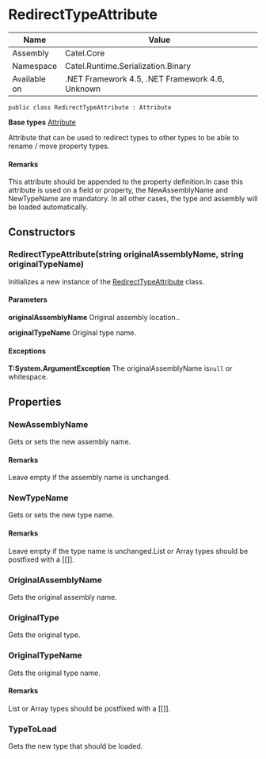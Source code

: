 

# RedirectTypeAttribute

Name|Value
---|---
Assembly|Catel.Core
Namespace|Catel.Runtime.Serialization.Binary
Available on|.NET Framework 4.5, .NET Framework 4.6, Unknown

```
public class RedirectTypeAttribute : Attribute
```

**Base types**
[Attribute]()


Attribute that can be used to redirect types to other types to be able to rename / move property types.

#### Remarks

This attribute should be appended to the property definition.In case this attribute is used on a field or property, the NewAssemblyName and NewTypeName are mandatory. In all other cases, the type and assembly will be loaded automatically.



## Constructors

### RedirectTypeAttribute(string originalAssemblyName, string originalTypeName)

Initializes a new instance of the [RedirectTypeAttribute](#) class.

#### Parameters

**originalAssemblyName**
Original assembly location..

**originalTypeName**
Original type name.

#### Exceptions

**T:System.ArgumentException**
The originalAssemblyName is`null` or whitespace.



## Properties

### NewAssemblyName

Gets or sets the new assembly name.

#### Remarks

Leave empty if the assembly name is unchanged.



### NewTypeName

Gets or sets the new type name.

#### Remarks

Leave empty if the type name is unchanged.List or Array types should be postfixed with a [[]].



### OriginalAssemblyName

Gets the original assembly name.



### OriginalType

Gets the original type.



### OriginalTypeName

Gets the original type name.

#### Remarks

List or Array types should be postfixed with a [[]].



### TypeToLoad

Gets the new type that should be loaded.



